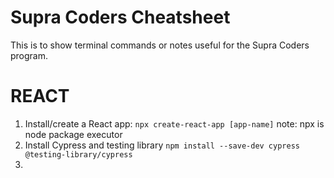 # Supra Coders Cheatsheet
This is to show terminal commands or notes useful for the Supra Coders program.


# REACT
1. Install/create a React app: `npx create-react-app [app-name]`
note: npx is node package executor
2. Install Cypress and testing library `npm install --save-dev cypress @testing-library/cypress`
3. 
